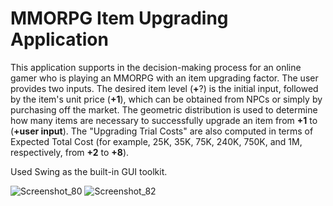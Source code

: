<!DOCTYPE html>
<html>
<head>
  <title>MMORPG Item Upgrading Application</title>
</head>
<body>
  <h1>MMORPG Item Upgrading Application</h1>
  <p>This application supports in the decision-making process for an online gamer who is playing an MMORPG with an item upgrading factor. The user provides two inputs. The desired item level (<span style="font-weight: bold;">+</span>?) is the initial input, followed by the item's unit price (<span style="font-weight: bold;">+1</span>), which can be obtained from NPCs or simply by purchasing off the market. The geometric distribution is used to determine how many items are necessary to successfully upgrade an item from <span style="font-weight: bold;">+1</span> to (<span style="font-weight: bold;">+user input</span>). The "Upgrading Trial Costs" are also computed in terms of Expected Total Cost (for example, 25K, 35K, 75K, 240K, 750K, and 1M, respectively, from <span style="font-weight: bold;">+2</span> to <span style="font-weight: bold;">+8</span>).</p>
  <p>Used Swing as the built-in GUI toolkit.</p>
</body>
</html>


![Screenshot_80](https://user-images.githubusercontent.com/40829087/227714325-6ad39e60-c04c-4500-abb6-76607cd1454b.png)
![Screenshot_82](https://user-images.githubusercontent.com/40829087/227714923-82b581b9-e863-4615-9f9d-11531fb8b403.png)
